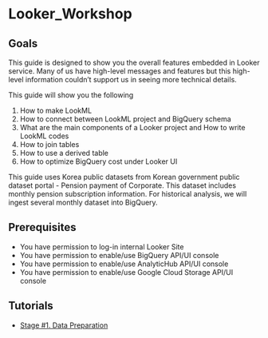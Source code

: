 # Looker_Workshop

## Goals

This guide is designed to show you the overall features embedded in Looker service. Many of us have high-level messages and features but this high-level information couldn’t support us in seeing more technical details.

This guide will show you the following

1. How to make LookML
2. How to connect between LookML project and BigQuery schema
3. What are the main components of a Looker project and How to write LookML codes
4. How to join tables
5. How to use a derived table
6. How to optimize BigQuery cost under Looker UI

This guide uses Korea public datasets from Korean government public dataset portal - Pension payment of Corporate. This dataset includes monthly pension subscription information. For historical analysis, we will ingest several monthly dataset into BigQuery.

## Prerequisites

- You have permission to log-in internal Looker Site
- You have permission to enable/use BigQuery API/UI console
- You have permission to enable/use AnalyticHub API/UI console
- You have permission to enable/use Google Cloud Storage API/UI console

## Tutorials

- [Stage #1. Data Preparation](/stage1_preparation_data.md)
